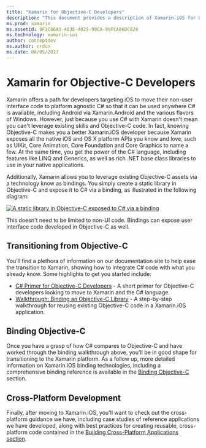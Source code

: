 ```yaml
---
title: "Xamarin for Objective-C Developers"
description: "This document provides a description of Xamarin.iOS for Objective-C developers. It links to guides that describe how to transition to C# from Objective-C, how to bind an Objective-C library for use in C#, and how to build a cross-platform mobile application."
ms.prod: xamarin
ms.assetid: 9F3C86A3-403E-4025-99CA-99FCA86DC828
ms.technology: xamarin-ios
author: conceptdev
ms.author: crdun
ms.date: 06/05/2017
---
```


# Xamarin for Objective-C Developers

Xamarin offers a path for developers targeting iOS to move their non-user interface code to platform agnostic C# so that it can be used anywhere C# is available, including Android via Xamarin.Android and the various flavors of Windows. However, just because you use C# with Xamarin doesn't mean you can't leverage existing skills and Objective-C code. In fact, knowing Objective-C makes you a better Xamarin.iOS developer because Xamarin exposes all the native iOS and OS X platform APIs you know and love, such as UIKit, Core Animation, Core Foundation and Core Graphics to name a few. At the same time, you get the power of the C# language, including features like LINQ and Generics, as well as rich .NET base class libraries to use in your native applications.

Additionally, Xamarin allows you to leverage existing Objective-C assets via a technology know as bindings. You simply create a static library in Objective-C and expose it to C# via a binding, as illustrated in the following diagram:

 [![](images/01-bindings.png "A static library in Objective-C exposed to C# via a binding")](images/01-bindings.png#lightbox)

This doesn't need to be limited to non-UI code. Bindings can expose user interface code developed in Objective-C as well.

## Transitioning from Objective-C

You'll find a plethora of information on our documentation site to help ease the transition to Xamarin, showing how to integrate C# code with what you already know. Some highlights to get you started include:

- [C# Primer for Objective-C Developers](primer.md) - A short primer for Objective-C developers looking to move to Xamarin and the C# language. 
- [Walkthrough: Binding an Objective-C Library](~/ios/platform/binding-objective-c/walkthrough.md) - A step-by-step walkthrough for reusing existing Objective-C code in a Xamarin.iOS application. 

## Binding Objective-C

Once you have a grasp of how C# compares to Objective-C and have worked through the binding walkthrough above, you'll be in good shape for transitioning to the Xamarin platform. As a follow up, more detailed information on Xamarin.iOS binding technologies, including a comprehensive binding reference is available in the [Binding Objective-C](~/ios/platform/binding-objective-c/index.md) section.

## Cross-Platform Development

Finally, after moving to Xamarin.iOS, you'll want to check out the cross-platform guidance we have, including case studies of reference applications we have developed, along with best practices for creating reusable, cross-platform code contained in the [Building Cross-Platform Applications section](~/cross-platform/app-fundamentals/building-cross-platform-applications/index.md).
